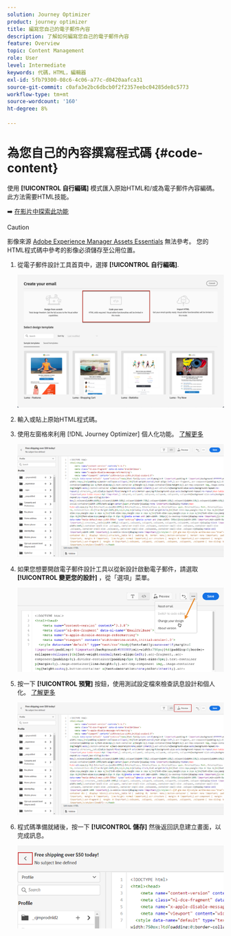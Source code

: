```yaml
---
solution: Journey Optimizer
product: journey optimizer
title: 編寫您自己的電子郵件內容
description: 了解如何編寫您自己的電子郵件內容
feature: Overview
topic: Content Management
role: User
level: Intermediate
keywords: 代碼，HTML，編輯器
exl-id: 5fb79300-08c6-4c06-a77c-d0420aafca31
source-git-commit: c0afa3e2bc6dbcb0f2f2357eebc04285de8c5773
workflow-type: tm+mt
source-wordcount: '160'
ht-degree: 8%

---
```


# 為您自己的內容撰寫程式碼 {#code-content}

使用 **[!UICONTROL 自行編碼]** 模式匯入原始HTML和/或為電子郵件內容編碼。 此方法需要HTML技能。

➡️ [在影片中探索此功能](#video)

>[!CAUTION]
>
> 影像來源 [Adobe Experience Manager Assets Essentials](assets-essentials.md) 無法參考。 您的HTML程式碼中參考的影像必須儲存至公用位置。

1. 從電子郵件設計工具首頁中，選擇 **[!UICONTROL 自行編碼]**.

   ![](assets/code-your-own.png)

1. 輸入或貼上原始HTML程式碼。

1. 使用左窗格來利用 [!DNL Journey Optimizer] 個人化功能。 [了解更多](../personalization/personalize.md)

   ![](assets/code-editor.png)

1. 如果您想要開啟電子郵件設計工具以從新設計啟動電子郵件，請選取 **[!UICONTROL 變更您的設計]** ，從「選項」菜單。

   ![](assets/code-editor-change-design.png)

1. 按一下 **[!UICONTROL 預覽]** 按鈕，使用測試設定檔來檢查訊息設計和個人化。 [了解更多](preview.md)

   ![](assets/code-editor-preview.png)

1. 程式碼準備就緒後，按一下 **[!UICONTROL 儲存]** 然後返回訊息建立畫面，以完成訊息。

   ![](assets/code-editor-save.png)
